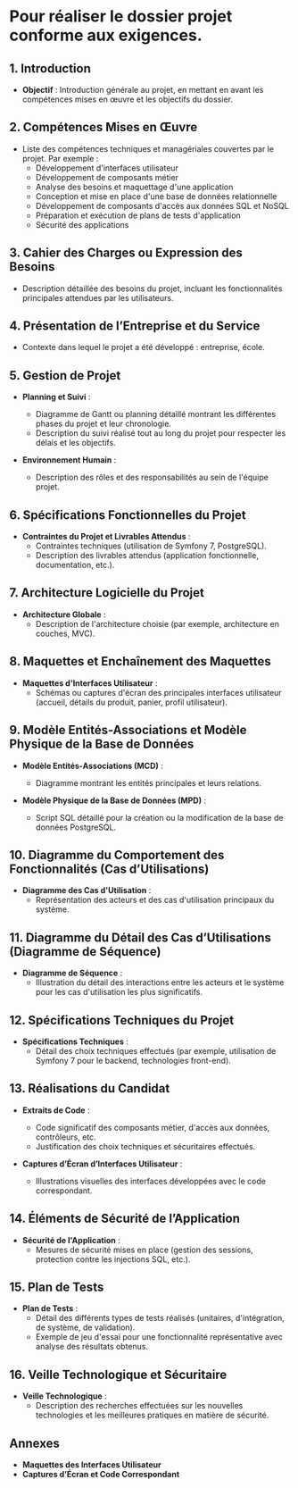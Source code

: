 # Pour réaliser le dossier projet conforme aux exigences.

## 1. Introduction

- **Objectif** : Introduction générale au projet, en mettant en avant les compétences mises en œuvre et les objectifs du dossier.
  
## 2. Compétences Mises en Œuvre

- Liste des compétences techniques et managériales couvertes par le projet. Par exemple :
  - Développement d'interfaces utilisateur
  - Développement de composants métier
  - Analyse des besoins et maquettage d'une application
  - Conception et mise en place d'une base de données relationnelle
  - Développement de composants d'accès aux données SQL et NoSQL
  - Préparation et exécution de plans de tests d'application
  - Sécurité des applications

## 3. Cahier des Charges ou Expression des Besoins

- Description détaillée des besoins du projet, incluant les fonctionnalités principales attendues par les utilisateurs.

## 4. Présentation de l’Entreprise et du Service

- Contexte dans lequel le projet a été développé : entreprise, école.
## 5. Gestion de Projet

- **Planning et Suivi** :
  - Diagramme de Gantt ou planning détaillé montrant les différentes phases du projet et leur chronologie.
  - Description du suivi réalisé tout au long du projet pour respecter les délais et les objectifs.

- **Environnement Humain** :
  - Description des rôles et des responsabilités au sein de l'équipe projet.

## 6. Spécifications Fonctionnelles du Projet

- **Contraintes du Projet et Livrables Attendus** :
  - Contraintes techniques (utilisation de Symfony 7, PostgreSQL).
  - Description des livrables attendus (application fonctionnelle, documentation, etc.).

## 7. Architecture Logicielle du Projet

- **Architecture Globale** :
  - Description de l'architecture choisie (par exemple, architecture en couches, MVC).

## 8. Maquettes et Enchaînement des Maquettes

- **Maquettes d'Interfaces Utilisateur** :
  - Schémas ou captures d'écran des principales interfaces utilisateur (accueil, détails du produit, panier, profil utilisateur).

## 9. Modèle Entités-Associations et Modèle Physique de la Base de Données

- **Modèle Entités-Associations (MCD)** :
  - Diagramme montrant les entités principales et leurs relations.

- **Modèle Physique de la Base de Données (MPD)** :
  - Script SQL détaillé pour la création ou la modification de la base de données PostgreSQL.

## 10. Diagramme du Comportement des Fonctionnalités (Cas d’Utilisations)

- **Diagramme des Cas d'Utilisation** :
  - Représentation des acteurs et des cas d'utilisation principaux du système.

## 11. Diagramme du Détail des Cas d’Utilisations (Diagramme de Séquence)

- **Diagramme de Séquence** :
  - Illustration du détail des interactions entre les acteurs et le système pour les cas d'utilisation les plus significatifs.

## 12. Spécifications Techniques du Projet

- **Spécifications Techniques** :
  - Détail des choix techniques effectués (par exemple, utilisation de Symfony 7 pour le backend, technologies front-end).

## 13. Réalisations du Candidat

- **Extraits de Code** :
  - Code significatif des composants métier, d'accès aux données, contrôleurs, etc.
  - Justification des choix techniques et sécuritaires effectués.

- **Captures d’Écran d’Interfaces Utilisateur** :
  - Illustrations visuelles des interfaces développées avec le code correspondant.

## 14. Éléments de Sécurité de l’Application

- **Sécurité de l'Application** :
  - Mesures de sécurité mises en place (gestion des sessions, protection contre les injections SQL, etc.).

## 15. Plan de Tests

- **Plan de Tests** :
  - Détail des différents types de tests réalisés (unitaires, d'intégration, de système, de validation).
  - Exemple de jeu d'essai pour une fonctionnalité représentative avec analyse des résultats obtenus.

## 16. Veille Technologique et Sécuritaire

- **Veille Technologique** :
  - Description des recherches effectuées sur les nouvelles technologies et les meilleures pratiques en matière de sécurité.

## Annexes

- **Maquettes des Interfaces Utilisateur**
- **Captures d’Écran et Code Correspondant**
